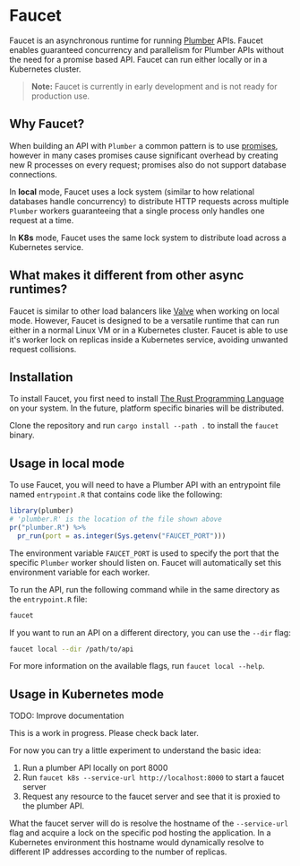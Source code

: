 # Faucet

Faucet is an asynchronous runtime for running [Plumber](https://www.rplumber.io/) APIs. Faucet enables guaranteed concurrency and parallelism for Plumber APIs without the need for a promise based API. Faucet can run either locally or in a Kubernetes cluster.

> **Note:** Faucet is currently in early development and is not ready for production use.

## Why Faucet?

When building an API with `Plumber` a common pattern is to use [promises](https://rstudio.github.io/promises/index.html), however in many cases promises cause significant overhead by creating new R processes on every request; promises also do not support database connections.

In **local** mode, Faucet uses a lock system (similar to how relational databases handle concurrency) to distribute HTTP requests across multiple `Plumber` workers guaranteeing that a single process only handles one request at a time.

In **K8s** mode, Faucet uses the same lock system to distribute load across a Kubernetes service.

## What makes it different from other async runtimes?

Faucet is similar to other load balancers like [Valve](https://github.com/JosiahParry/valve/) when working on local mode. However, Faucet is designed to be a versatile runtime that can run either in a normal Linux VM or in a Kubernetes cluster. Faucet is able to use it's worker lock on replicas inside a Kubernetes service, avoiding unwanted request collisions.

## Installation

To install Faucet, you first need to install [The Rust Programming Language](https://www.rust-lang.org/) on your system. In the future, platform specific binaries will be distributed.

Clone the repository and run `cargo install --path .` to install the `faucet` binary.

## Usage in local mode

To use Faucet, you will need to have a Plumber API with an entrypoint file named `entrypoint.R` that contains code like the following:

```r
library(plumber)
# 'plumber.R' is the location of the file shown above
pr("plumber.R") %>%
  pr_run(port = as.integer(Sys.getenv("FAUCET_PORT")))
```

The environment variable `FAUCET_PORT` is used to specify the port that the specific `Plumber` worker should listen on. Faucet will automatically set this environment variable for each worker.

To run the API, run the following command while in the same directory as the `entrypoint.R` file:

```bash
faucet
```

If you want to run an API on a different directory, you can use the `--dir` flag:

```bash
faucet local --dir /path/to/api
```

For more information on the available flags, run `faucet local --help`.

## Usage in Kubernetes mode

TODO: Improve documentation

This is a work in progress. Please check back later.

For now you can try a little experiment to understand the basic idea:

1. Run a plumber API locally on port 8000
2. Run `faucet k8s --service-url http://localhost:8000` to start a faucet server
3. Request any resource to the faucet server and see that it is proxied to the plumber API.

What the faucet server will do is resolve the hostname of the `--service-url` flag and acquire a lock on the specific pod hosting the application. In a Kubernetes environment this hostname would dynamically resolve to different IP addresses according to the number of replicas.
